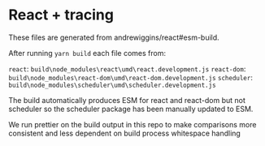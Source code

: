 # React + tracing

These files are generated from andrewiggins/react#esm-build.

After running `yarn build` each file comes from:

`react`: `build\node_modules\react\umd\react.development.js`
`react-dom`: `build\node_modules\react-dom\umd\react-dom.development.js`
`scheduler`: `build\node_modules\scheduler\umd\scheduler.development.js`

The build automatically produces ESM for react and react-dom but not scheduler
so the scheduler package has been manually updated to ESM.

We run prettier on the build output in this repo to make comparisons more
consistent and less dependent on build process whitespace handling
